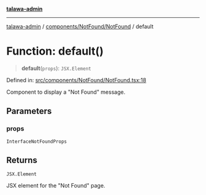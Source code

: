 [**talawa-admin**](../../../../README.md)

***

[talawa-admin](../../../../README.md) / [components/NotFound/NotFound](../README.md) / default

# Function: default()

> **default**(`props`): `JSX.Element`

Defined in: [src/components/NotFound/NotFound.tsx:18](https://github.com/gautam-divyanshu/talawa-admin/blob/2490b2ea9583ec972ca984b1d93932def1c9f92b/src/components/NotFound/NotFound.tsx#L18)

Component to display a "Not Found" message.

## Parameters

### props

`InterfaceNotFoundProps`

## Returns

`JSX.Element`

JSX element for the "Not Found" page.
